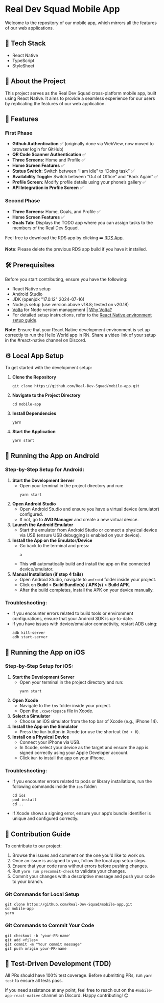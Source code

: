 # Real Dev Squad Mobile App

Welcome to the repository of our mobile app, which mirrors all the features of our web applications.

## 📱 Tech Stack

- React Native
- TypeScript
- StyleSheet

## 📖 About the Project

This project serves as the Real Dev Squad cross-platform mobile app, built using React Native. It aims to provide a seamless experience for our users by replicating the features of our web application.

## 🚀 Features

### First Phase

- **Github Authentication** ✅ (originally done via WebView, now moved to browser login for GitHub)
- **QR Code Scanner Authentication** ✅
- **Three Screens:** Home and Profile ✅
- **Home Screen Features** ✅
- **Status Switch:** Switch between “I am idle” to “Doing task” ✅
- **Availability Toggle:** Switch between “Out of Office” and “Back Again” ✅
- **Profile Screen:** Modify profile details using your phone’s gallery ✅
- **API Integration in Profile Screen** ✅

### Second Phase

- **Three Screens:** Home, Goals, and Profile ✅
- **Home Screen Features** ✅
- **Goals Tab:** Displays the TODO app where you can assign tasks to the members of the Real Dev Squad.

Feel free to download the RDS app by clicking ➡️ [RDS App](https://drive.google.com/file/d/1aEv941izi5bOJzttZj22EKl47jTnsYy_/view?usp=sharing).

**Note**: Please delete the previous RDS app build if you have it installed.

## 🛠 Prerequisites

Before you start contributing, ensure you have the following:

- React Native setup
- Android Studio
- JDK (openjdk "17.0.12" 2024-07-16)
- Node.js setup (use version above v18.8; tested on v20.18)
- [Volta](https://docs.volta.sh/guide/getting-started) for Node version management | [Why Volta?](https://docs.volta.sh/guide/#why-volta)
- For detailed setup instructions, refer to the [React Native environment setup guide](https://reactnative.dev/docs/environment-setup).

**Note:** Ensure that your React Native development environment is set up correctly to run the Hello World app in RN. Share a video link of your setup in the #react-native channel on Discord.

## ⚙️ Local App Setup

To get started with the development setup:

1. **Clone the Repository**
   ```
   git clone https://github.com/Real-Dev-Squad/mobile-app.git
   ```
2. **Navigate to the Project Directory**
   ```
   cd mobile-app
   ```
3. **Install Dependencies**
   ```
   yarn
   ```
4. **Start the Application**
   ```
   yarn start
   ```

## 📲 Running the App on Android

### Step-by-Step Setup for Android:

1. **Start the Development Server**
   - Open your terminal in the project directory and run:
     ```
     yarn start
     ```
2. **Open Android Studio**
   - Open Android Studio and ensure you have a virtual device (emulator) configured.
   - If not, go to **AVD Manager** and create a new virtual device.
3. **Launch the Android Emulator**
   - Start the emulator from Android Studio or connect a physical device via USB (ensure USB debugging is enabled on your device).
4. **Install the App on the Emulator/Device**
   - Go back to the terminal and press:
     ```
     a
     ```
   - This will automatically build and install the app on the connected device/emulator.
5. **Manual Installation (if step 4 fails)**
   - Open Android Studio, navigate to `android` folder inside your project.
   - Click on **Build** > **Build Bundle(s) / APK(s)** > **Build APK**.
   - After the build completes, install the APK on your device manually.

### Troubleshooting:

- If you encounter errors related to build tools or environment configurations, ensure that your Android SDK is up-to-date.
- If you have issues with device/emulator connectivity, restart ADB using:
  ```
  adb kill-server
  adb start-server
  ```

## 📲 Running the App on iOS

### Step-by-Step Setup for iOS:

1. **Start the Development Server**
   - Open your terminal in the project directory and run:
     ```
     yarn start
     ```
2. **Open Xcode**
   - Navigate to the `ios` folder inside your project.
   - Open the `.xcworkspace` file in Xcode.
3. **Select a Simulator**
   - Choose an iOS simulator from the top bar of Xcode (e.g., iPhone 14).
4. **Install the App on the Simulator**
   - Press the `Run` button in Xcode (or use the shortcut `Cmd + R`).
5. **Install on a Physical Device**
   - Connect your iPhone via USB.
   - In Xcode, select your device as the target and ensure the app is signed correctly using your Apple Developer account.
   - Click `Run` to install the app on your iPhone.

### Troubleshooting:

- If you encounter errors related to pods or library installations, run the following commands inside the `ios` folder:
  ```
  cd ios
  pod install
  cd ..
  ```
- If Xcode shows a signing error, ensure your app’s bundle identifier is unique and configured correctly.

## 📝 Contribution Guide

To contribute to our project:

1. Browse the issues and comment on the one you'd like to work on.
2. Once an issue is assigned to you, follow the local app setup steps.
3. Ensure that your code runs without errors before pushing changes.
4. Run `yarn run precommit-check` to validate your changes.
5. Commit your changes with a descriptive message and push your code to your branch.

### Git Commands for Local Setup

```
git clone https://github.com/Real-Dev-Squad/mobile-app.git
cd mobile-app
yarn
```

### Git Commands to Commit Your Code

```
git checkout -b 'your-PR-name'
git add <files>
git commit -m "Your commit message"
git push origin your-PR-name
```

## 🧪 Test-Driven Development (TDD)

All PRs should have 100% test coverage. Before submitting PRs, run `yarn test` to ensure all tests pass.

If you need assistance at any point, feel free to reach out on the `#mobile-app-react-native` channel on Discord. Happy contributing! 😊
